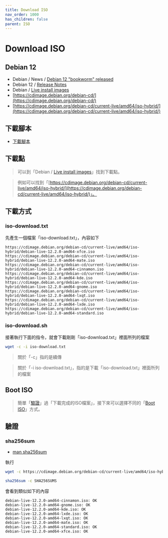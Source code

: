 ```yaml
---
title: Download ISO
nav_order: 1000
has_children: false
parent: ISO
---
```



# Download ISO


## Debian 12

* Debian / News / [Debian 12 "bookworm" released](https://www.debian.org/News/2023/20230610)
* Debian 12 / [Release Notes](https://www.debian.org/releases/bookworm/releasenotes)
* Debian / [Live install images](https://www.debian.org/CD/live/)
* [https://cdimage.debian.org/debian-cd/](https://cdimage.debian.org/debian-cd/)
* [https://cdimage.debian.org/debian-cd/current-live/amd64/iso-hybrid/](https://cdimage.debian.org/debian-cd/current-live/amd64/iso-hybrid/)


## 下載腳本

* [下載腳本](https://github.com/samwhelp/debian-adjustment/blob/main/core/iso/boot-iso/boot-iso-by-grub/demo-boot-debian-12-iso/iso-download.sh)


## 下載點

> 可以到「Debian / [Live install images](https://www.debian.org/CD/live/)」找到下載點。

> 例如可以找到「[https://cdimage.debian.org/debian-cd/current-live/amd64/iso-hybrid/](https://cdimage.debian.org/debian-cd/current-live/amd64/iso-hybrid/)」。





## 下載方式

### iso-download.txt

先產生一個檔案「iso-download.txt」，內容如下

```
https://cdimage.debian.org/debian-cd/current-live/amd64/iso-hybrid/debian-live-12.2.0-amd64-xfce.iso
https://cdimage.debian.org/debian-cd/current-live/amd64/iso-hybrid/debian-live-12.2.0-amd64-mate.iso
https://cdimage.debian.org/debian-cd/current-live/amd64/iso-hybrid/debian-live-12.2.0-amd64-cinnamon.iso
https://cdimage.debian.org/debian-cd/current-live/amd64/iso-hybrid/debian-live-12.2.0-amd64-kde.iso
https://cdimage.debian.org/debian-cd/current-live/amd64/iso-hybrid/debian-live-12.2.0-amd64-gnome.iso
https://cdimage.debian.org/debian-cd/current-live/amd64/iso-hybrid/debian-live-12.2.0-amd64-lxqt.iso
https://cdimage.debian.org/debian-cd/current-live/amd64/iso-hybrid/debian-live-12.2.0-amd64-lxde.iso
https://cdimage.debian.org/debian-cd/current-live/amd64/iso-hybrid/debian-live-12.2.0-amd64-standard.iso
```

### iso-download.sh

接著執行下面的指令，就會下載剛剛「iso-download.txt」裡面所列的檔案

``` sh
wget -c -i iso-download.txt
```

> 關於「-c」指的是續傳

> 關於「-i iso-download.txt」，指的是下載「iso-download.txt」裡面所列的檔案


## Boot ISO

> 簡單「[驗證](#驗證)」過「下載完成的ISO檔案」，接下來可以選擇不同的「[Boot ISO](https://samwhelp.github.io/note-about-debian/read/core/iso/boot-iso.html)」方式。



## 驗證



### sha256sum

* [man sha256sum](https://manpages.debian.org/bookworm/coreutils/sha256sum.1.en.html)

執行

``` sh
wget -c https://cdimage.debian.org/debian-cd/current-live/amd64/iso-hybrid/SHA256SUMS

sha256sum -c SHA256SUMS
```

會看到類似如下的內容

```
debian-live-12.2.0-amd64-cinnamon.iso: OK
debian-live-12.2.0-amd64-gnome.iso: OK
debian-live-12.2.0-amd64-kde.iso: OK
debian-live-12.2.0-amd64-lxde.iso: OK
debian-live-12.2.0-amd64-lxqt.iso: OK
debian-live-12.2.0-amd64-mate.iso: OK
debian-live-12.2.0-amd64-standard.iso: OK
debian-live-12.2.0-amd64-xfce.iso: OK
```
